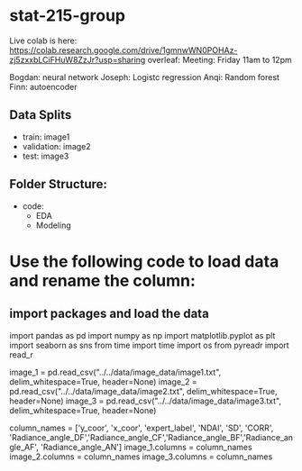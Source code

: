 # stat-215-group


Live colab is here: https://colab.research.google.com/drive/1gmnwWN0POHAz-zj5zxxbLCiFHuW8ZzJr?usp=sharing
overleaf: 
Meeting: Friday 11am to 12pm

Bogdan: neural network 
Joseph: Logistc regression 
Anqi: Random forest 
Finn: autoencoder 

## Data Splits
- train: image1 
- validation: image2 
- test: image3

## Folder Structure: 
- code:
  - EDA
  - Modeling


# Use the following code to load data and rename the column: 
## import packages and load the data
import pandas as pd
import numpy as np
import matplotlib.pyplot as plt
import seaborn as sns
from time import time
import os
from pyreadr import read_r

image_1 = pd.read_csv("../../data/image_data/image1.txt", delim_whitespace=True, header=None)
image_2 = pd.read_csv("../../data/image_data/image2.txt", delim_whitespace=True, header=None)
image_3 = pd.read_csv("../../data/image_data/image3.txt", delim_whitespace=True, header=None)

column_names = ['y_coor', 'x_coor', 'expert_label', 'NDAI', 'SD', 'CORR', 'Radiance_angle_DF','Radiance_angle_CF','Radiance_angle_BF','Radiance_angle_AF', 'Radiance_angle_AN'] 
image_1.columns = column_names
image_2.columns = column_names
image_3.columns = column_names
